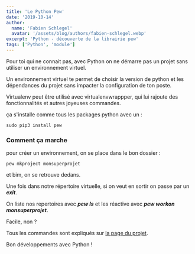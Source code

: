 ```yaml
---
title: 'Le Python Pew'
date: '2019-10-14'
author:
  name: 'Fabien Schlegel'
  avatar: '/assets/blog/authors/fabien-schlegel.webp'
excerpt: 'Python - découverte de la librairie pew'
tags: ['Python', 'module']
---
```


Pour toi qui ne connait pas, avec Python on ne démarre pas un projet sans utiliser un environnement virtuel.

Un environnement virtuel te permet de choisir la version de python et les dépendances du projet sans impacter la configuration de ton poste.

Virtualenv peut être utilisé avec virtualenvwrappper, qui lui rajoute des fonctionnalités et autres joyeuses commandes.

ça s'installe comme tous les packages python avec un :

```shell
sudo pip3 install pew
```

### Comment ça marche

pour créer un environnement, on se place dans le bon dossier :

```shell
pew mkproject monsuperprojet
```

et bim, on se retrouve dedans.

Une fois dans notre répertoire virtuelle, si on veut en sortir on passe par un **_exit_**.

On liste nos repertoires avec **_pew ls_** et les réactive avec _**pew workon monsuperprojet**_.

Facile, non ?

Tous les commandes sont expliqués sur [la page du projet](https://github.com/berdario/pew).

Bon développements avec Python !
